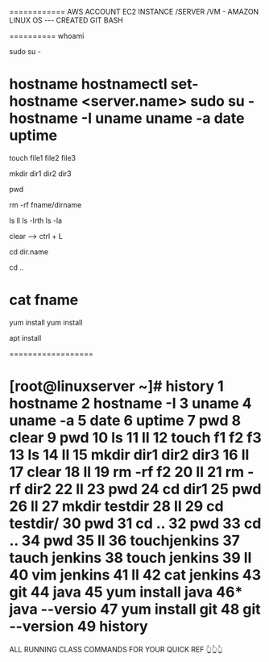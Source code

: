 ============
AWS ACCOUNT 
EC2 INSTANCE /SERVER /VM - AMAZON LINUX OS --- CREATED 
GIT BASH 

==========
whoami

sudo su - 

hostname
hostnamectl set-hostname <server.name>
sudo su - 
hostname -I 
uname 
uname -a
date 
uptime 
====================
touch file1 file2 file3 

mkdir dir1 dir2 dir3 

pwd

rm -rf fname/dirname 

ls 
ll
ls -lrth
ls -la 

clear --> ctrl + L 

cd dir.name

cd ..


cat fname 
======================
yum install <java>
yum install <git >

apt install <java>

==================

[root@linuxserver ~]# history
    1  hostname
    2  hostname -I
    3  uname
    4  uname -a
    5  date
    6  uptime
    7  pwd
    8  clear
    9  pwd
   10  ls
   11  ll
   12  touch f1 f2 f3
   13  ls
   14  ll
   15  mkdir dir1 dir2 dir3
   16  ll
   17  clear
   18  ll
   19  rm -rf f2
   20  ll
   21  rm -rf dir2
   22  ll
   23  pwd
   24  cd dir1
   25  pwd
   26  ll
   27  mkdir testdir
   28  ll
   29  cd testdir/
   30  pwd
   31  cd ..
   32  pwd
   33  cd ..
   34  pwd
   35  ll
   36  touchjenkins
   37  tauch jenkins
   38  touch jenkins
   39  ll
   40  vim jenkins
   41  ll
   42  cat jenkins
   43  git
   44  java
   45  yum install java
   46* java --versio
   47  yum install git
   48  git --version
   49  history
=============
ALL RUNNING CLASS COMMANDS FOR YOUR QUICK REF 👆👆👆
